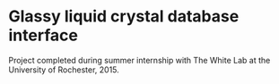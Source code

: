 Glassy liquid crystal database interface
===


Project completed during summer internship with The White Lab at the University of Rochester, 2015.